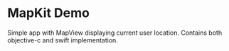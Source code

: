 MapKit Demo
============

Simple app with MapView displaying current user location. Contains both objective-c and swift implementation.
